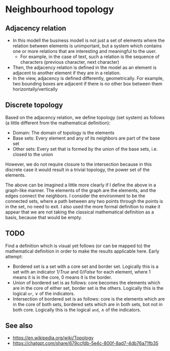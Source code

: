 # Neighbourhood topology

## Adjacency relation

- In this modell the business modell is not just a set of elements where the relation between elements is unimportant, but a system which contains one or more relations that are interesting and meaningful to the user.
  - For example, in the case of text, such a relation is the sequence of characters (previous character, next character)
- Then, the adjacency relation is defined in the model as an element is adjacent to another element if they are in a relation.
- In the view, adjacency is defined differently, geometrically. For example, two bounding boxes are adjacent if there is no other box between them horizontally/vertically

## Discrete topology

Based on the adjacency relation, we define topology (set system) as follows (a little different from the mathematical definition):

- Domain: The domain of topology is the elements
- Base sets: Every element and any of its neighbors are part of the base set
- Other sets: Every set that is formed by the union of the base sets, i.e. closed to the union

However, we do not require closure to the intersection because in this discrete case it would result in a trivial topology, the power set of the elements.

The above can be imagined a little more clearly if I define the above in a graph-like manner. The elements of the graph are the elements, and the edges connect the neighbors. I consider the environment to be the connected sets, where a path between any two points through the points is in the set, no need to exit. I also used the more formal definition to make it appear that we are not taking the classical mathematical definition as a basis, because that would be empty.

## TODO

Find a definition which is visual yet follows (or can be mapped to) the mathematical definition in order to make the results applicable here. Early attempt:

- Bordered set is a set with a core set and border set. Logically this is a set with an indicator $1 / True$ and $0 /False$ for each element, where $1$ means it is in the core, $0$ means it is the border. 
- Union of bordered set is as follows: core becomes the elements which are in the core of either set, border set is the others. Logically this is the logical `or`, $\lor$ of the indicators. 
- Intersection of bordered set is as follows: core is the elements which are in the core of both sets, bordered sets which are in both sets, bot not in both core. Logically this is the logical `and`, $\land$ of the indicators. 

## See also
- https://en.wikipedia.org/wiki/Topology
- https://chatgpt.com/share/679ccfdb-5e4c-800f-8ad7-4db76a71fb35



